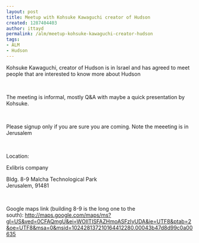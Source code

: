 ```yaml
---
layout: post
title: Meetup with Kohsuke Kawaguchi creator of Hudson
created: 1287404403
author: ittayd
permalink: /alm/meetup-kohsuke-kawaguchi-creator-hudson
tags:
- ALM
- Hudson
---
```

<p>Kohsuke Kawaguchi, creator of Hudson is in Israel and has agreed to meet people that are interested to know more about Hudson</p>
<p>&nbsp;</p>
<p>The meeting is informal, mostly Q&amp;A with maybe a quick presentation by Kohsuke.</p>
<p>&nbsp;</p>
<p>Please signup only if you are sure you are coming. Note the meeeting is in Jerusalem</p>
<p>&nbsp;</p>
<p>Location:</p>
<p>Exlibris company</p>
<p>Bldg. 8-9 Malcha Technological Park <br />
Jerusalem, 91481</p>
<p>&nbsp;</p>
<p>Google maps link (building 8-9 is the long one to the south):&nbsp;<a href="http://maps.google.com/maps/ms?gl=US&amp;ved=0CFAQmgU&amp;ei=WOIlTISFAZHmoASFzIyUDA&amp;ie=UTF8&amp;ptab=2&amp;oe=UTF8&amp;msa=0&amp;msid=102428137210164412280.00043b47d8d99c0a00635">http://maps.google.com/maps/ms?gl=US&amp;ved=0CFAQmgU&amp;ei=WOIlTISFAZHmoASFzIyUDA&amp;ie=UTF8&amp;ptab=2&amp;oe=UTF8&amp;msa=0&amp;msid=102428137210164412280.00043b47d8d99c0a00635</a></p>

